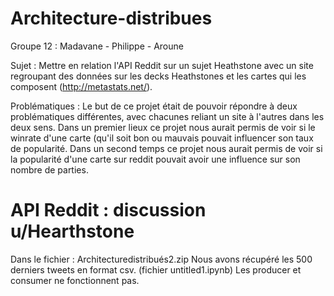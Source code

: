 # Architecture-distribues

Groupe 12 : Madavane - Philippe - Aroune

Sujet : Mettre en relation l'API Reddit sur un sujet Heathstone avec un site regroupant des données sur les decks Heathstones et les cartes qui les composent (http://metastats.net/).

Problématiques : Le but de ce projet était de pouvoir répondre à deux problématiques différentes, avec chacunes reliant un site à l'autres dans les deux sens. Dans un premier lieux ce projet nous aurait permis de voir si le winrate d'une carte (qu'il soit bon ou mauvais pouvait influencer son taux de popularité. Dans un second temps ce projet nous aurait permis de voir si la popularité d'une carte sur reddit pouvait avoir une influence sur son nombre de parties. 


# API Reddit : discussion u/Hearthstone

Dans le fichier : Architecturedistribués2.zip
Nous avons récupéré les 500 derniers tweets en format csv. (fichier untitled1.ipynb)
Les producer et consumer ne fonctionnent pas.
